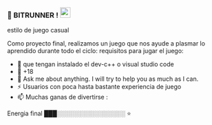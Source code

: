 
### 👋 BITRUNNER !  <img src="https://github.com/TheDudeThatCode/TheDudeThatCode/blob/master/Assets/Earth.gif" width="24px">
estilo de juego casual
  
Como proyecto final, realizamos un juego que nos ayude a plasmar lo aprendido durante todo el ciclo:
requisitos para jugar el juego:

- 🔭 que tengan instalado el dev-c++ o visual studio code
- 👯 +18
- 💬 Ask me about anything. I will try to help you as much as I can.
- ⚡ Usuarios con poca hasta bastante experiencia de juego
- 📫 Muchas ganas de divertirse :

Energia final   ███░░░░░░░░░░░░░░░░ 
⭐️
